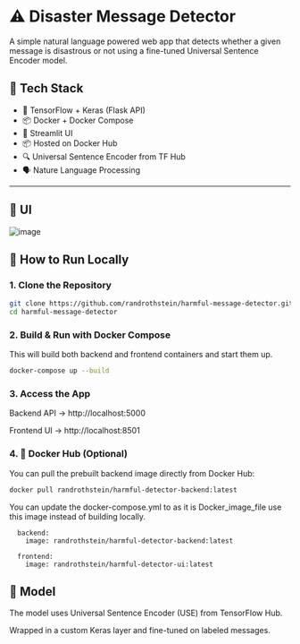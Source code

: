 # ⚠️ Disaster Message Detector

A simple natural language powered web app that detects whether a given message is disastrous or not using a fine-tuned Universal Sentence Encoder model.

## 🔧 Tech Stack

- 🧠 TensorFlow + Keras (Flask API)
- 📦 Docker + Docker Compose
- 🎨 Streamlit UI
- 📦 Hosted on Docker Hub
- 🔍 Universal Sentence Encoder from TF Hub
- 🗣️ Nature Language Processing

---

## 🎨 UI
![image](https://github.com/user-attachments/assets/6a233ab7-463f-4d0c-9cb6-05e8a76aa882)


## 🚀 How to Run Locally

### 1. Clone the Repository

```bash
git clone https://github.com/randrothstein/harmful-message-detector.git
cd harmful-message-detector
```
### 2. Build & Run with Docker Compose
This will build both backend and frontend containers and start them up.
```bash
docker-compose up --build
```
### 3. Access the App
Backend API → http://localhost:5000

Frontend UI → http://localhost:8501


### 4. 🐳 Docker Hub (Optional)
You can pull the prebuilt backend image directly from Docker Hub:
```bash
docker pull randrothstein/harmful-detector-backend:latest
```

You can update the docker-compose.yml to as it is Docker_image_file use this image instead of building locally.
```
  backend:
    image: randrothstein/harmful-detector-backend:latest

  frontend:
    image: randrothstein/harmful-detector-ui:latest
```


## 🤖 Model
The model uses Universal Sentence Encoder (USE) from TensorFlow Hub.

Wrapped in a custom Keras layer and fine-tuned on labeled messages.
